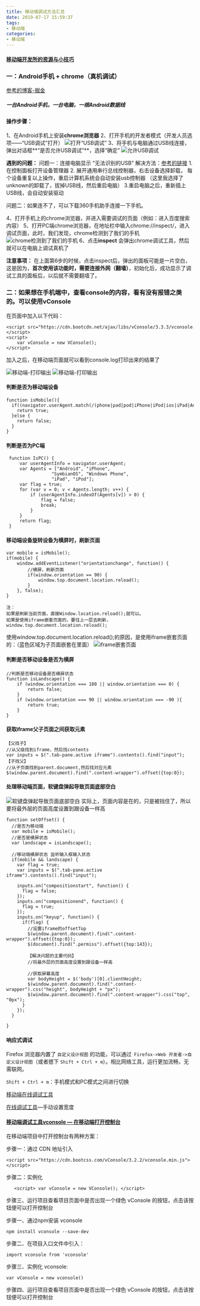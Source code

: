 ```yaml
---
title: 移动端调试方法汇总
date: 2019-07-17 15:59:37
tags:
- 移动端
categories: 
- 移动端
---
```


#### [移动端开发所的资源与小技巧](https://github.com/jtyjty99999/mobileTech)

### 一：Android手机 + chrome（真机调试）

[参考的博客-掘金](https://juejin.im/post/5b15022ff265da6e163720c6)

##### 一台Android手机，一台电脑，一根Android数据线

#### 操作步骤：
1、在Android手机上安装**chrome浏览器**
2、打开手机的开发者模式（开发人员选项——“USB调试”打开）
![打开“USB调试”](https://raw.githubusercontent.com/winney07/Images/main/winney07.github.io/%E7%A7%BB%E5%8A%A8%E7%AB%AF%E8%B0%83%E8%AF%95%E6%96%B9%E6%B3%95%E6%B1%87%E6%80%BB/usb0.png)
3、将手机与电脑通过USB线连接，弹出对话框**“是否允许USB调试”**，选择“确定”
![允许USB调试](https://raw.githubusercontent.com/winney07/Images/main/winney07.github.io/%E7%A7%BB%E5%8A%A8%E7%AB%AF%E8%B0%83%E8%AF%95%E6%96%B9%E6%B3%95%E6%B1%87%E6%80%BB/usb.png)

**遇到的问题：**
问题一：连接电脑显示  “无法识别的USB”
解决方法：[参考的链接](https://www.yunqishi.net/video/9896.html)
    1. 在控制面板打开设备管理器
    2. 展开通用串行总线控制器，右击设备选择卸载， 每个设备重复以上操作，重启计算机系统会自动安装usb控制器
    （这里我选择了unknown的卸载了，拔掉USB线，然后重启电脑）
    3.重启电脑之后，重新插上USB线，会自动安装驱动

问题二：如果连不了，可以下载360手机助手连接一下手机。

4、打开手机上的chrome浏览器，并进入需要调试的页面（例如：进入百度搜索内容）
5、打开PC端chrome浏览器，在地址栏中输入chrome://inspect/，进入调试页面，此时，我们发现，chrome检测到了我们的手机
![chrome检测到了我们的手机](https://raw.githubusercontent.com/winney07/Images/main/winney07.github.io/%E7%A7%BB%E5%8A%A8%E7%AB%AF%E8%B0%83%E8%AF%95%E6%96%B9%E6%B3%95%E6%B1%87%E6%80%BB/chrome.png)
6、点击**inspect** 会弹出chrome调试工具，然后就可以在电脑上调试真机了

**注意事项：**
在上面第6步的时候，点击inspect后，弹出的面板可能是一片空白，这是因为，**首次使用该功能时，需要连接外网（翻墙）**，初始化后，成功显示了调试工具的面板后，以后就不需要翻墙了。

### 二：如果想在手机端中，查看console的内容，看有没有报错之类的。可以使用vConsole
在页面中加入以下代码：

```
<script src="https://cdn.bootcdn.net/ajax/libs/vConsole/3.3.3/vconsole.min.js"></script>
<script>
    var vConsole = new VConsole();
</script>
```
加入之后，在移动端页面就可以看到console.log打印出来的结果了

![移动端-打印输出](https://raw.githubusercontent.com/winney07/Images/main/winney07.github.io/%E7%A7%BB%E5%8A%A8%E7%AB%AF%E8%B0%83%E8%AF%95%E6%96%B9%E6%B3%95%E6%B1%87%E6%80%BB/vConsole.png)
![移动端-打印输出](https://raw.githubusercontent.com/winney07/Images/main/winney07.github.io/%E7%A7%BB%E5%8A%A8%E7%AB%AF%E8%B0%83%E8%AF%95%E6%96%B9%E6%B3%95%E6%B1%87%E6%80%BB/vConsole2.png)


#### 判断是否为移动端设备
```
function isMobile(){
  if((navigator.userAgent.match(/(phone|pad|pod|iPhone|iPod|ios|iPad|Android|Mobile|BlackBerry|IEMobile|MQQBrowser|JUC|Fennec|wOSBrowser|BrowserNG|WebOS|Symbian|Windows Phone)/i))) {
    return true;
  }else {
    return false;
  }
}
```

#### 判断是否为PC端
```
 function IsPC() {
     var userAgentInfo = navigator.userAgent;
     var Agents = ["Android", "iPhone",
                 "SymbianOS", "Windows Phone",
                 "iPad", "iPod"];
     var flag = true;
     for (var v = 0; v < Agents.length; v++) {
         if (userAgentInfo.indexOf(Agents[v]) > 0) {
             flag = false;
             break;
         }
     }
     return flag;
 }
```
#### 移动端设备旋转设备为横屏时，刷新页面
```
var mobile = isMobile();
if(mobile) {
    window.addEventListener("orientationchange", function() {
        //横屏，刷新页面
        if(window.orientation == 90) {
            window.top.document.location.reload();
        }
    }, false);
}

注：
如果是刷新当前页面，直接Window.location.reload();就可以。
如果是使用iframe嵌套页面的，要往上一层去刷新，window.top.document.location.reload();
```

使用window.top.document.location.reload();的原因，是使用iframe嵌套页面的：（蓝色区域为子页面嵌套在里面）
![iframe嵌套页面](https://raw.githubusercontent.com/winney07/Images/main/winney07.github.io/%E7%A7%BB%E5%8A%A8%E7%AB%AF%E8%B0%83%E8%AF%95%E6%96%B9%E6%B3%95%E6%B1%87%E6%80%BB/main.png)

#### 判断是否移动设备是否为横屏
```
//判断是否移动设备是否横屏状态
function isLandscape() {
	if (window.orientation === 180 || window.orientation === 0) { 
		return false;
	} 
	if (window.orientation === 90 || window.orientation === -90 ){ 
		return true;
	}  
}
```
#### 获取iframe父子页面之间获取元素
```
【父找子】
//从父级找到iframe，然后找contents
var inputs = $(".tab-pane.active iframe").contents().find("input");
【子找父】
//从子页面找到parent.document,然后找对应元素
$(window.parent.document).find(".content-wrapper").offset({top:0});
```

#### 处理移动端页面，软键盘弹起导致页面底部空白
![软键盘弹起导致页面底部空白](https://raw.githubusercontent.com/winney07/Images/main/winney07.github.io/%E7%A7%BB%E5%8A%A8%E7%AB%AF%E8%B0%83%E8%AF%95%E6%96%B9%E6%B3%95%E6%B1%87%E6%80%BB/input.png)
实际上，页面内容是在的，只是被挡住了，所以要将最外层的页面高度设置到跟设备一样高
```
function setOffset() {
  //是否为移动端
  var mobile = isMobile();
  //是否是横屏状态
  var landscape = isLandscape();

  //移动端横屏状态 监听输入框输入状态
  if(mobile && landscape) {
    var flag = true;
    var inputs = $(".tab-pane.active iframe").contents().find("input");

    inputs.on("compositionstart", function() {
      flag = false;
    });
    inputs.on("compositionend", function() {
      flag = true;
    });
    inputs.on("keyup", function() {
      if(flag) {
        //设置iframe的offsetTop
        $(window.parent.document).find(".content-wrapper").offset({top:0});
        $(document).find(".permiss").offset({top:143});

        【解决问题的主要代码】
        //将最外层的页面高度设置到跟设备一样高

        //获取屏幕高度
        var bodyHeight = $('body')[0].clientHeight;
        $(window.parent.document).find(".content-wrapper").css("height", bodyHeight + "px");
        $(window.parent.document).find(".content-wrapper").css("top", "0px");
      }
    });
  }

}
```

#### 响应式调试

Firefox 浏览器内置了 `自定义设计视图` 的功能，可以通过` Firefox->Web 开发者->自定义设计视图`（或者摁下 `Shift + Ctrl + m`）。相比网络工具，运行更加流畅，无需联网。

`Shift + Ctrl + m`：手机模式和PC模式之间进行切换

[移动端在线调试工具](http://www.responsinator.com/)

[在线调试工具](http://responsivepx.com/)—手动设置宽度



#### [移动端调试工具vconsole — 在移动端打开控制台](https://zhidao.baidu.com/question/1583238883492321940.html)

在移动端项目中打开控制台有两种方案：

步骤一：通过 CDN  地址引入 

  ```
 <script src="https://cdn.bootcss.com/vConsole/3.2.2/vconsole.min.js"></script>
  ```

步骤二：实例化

```
   <script> var vConsole = new VConsole(); </script>
```

步骤三、运行项目查看项目页面中是否出现一个绿色 vConsole 的按钮，点击该按钮便可以打开控制台

步骤一、通过npm安装 vconsole

 ```
 npm install vconsole --save-dev 
 ```

步骤二、在项目入口文件中引入：

```
import vconsole from 'vconsole'
```

步骤三、实例化 vconsole: 

 ```
 var vConsole = new vconsole()
 ```

步骤四、运行项目查看项目页面中是否出现一个绿色 vConsole 的按钮，点击该按钮便可以打开控制台